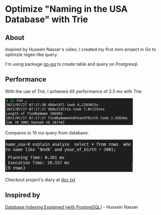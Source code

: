 # Optimize "Naming in the USA Database" with Trie

## About
  Inspired by Hussein Nasser's video, I created my first mini-project in Go to optimzie regex-like query. 
  
  I'm using package [go-pq](https://github.com/go-pg/pg) to create table and query on Postgresql.
  
## Performance
  With the use of Trie, I achieved 4X performance of 2.5 ms with Trie:
 
![Query with trie](./query_wtrie.png)

  Compares to 10 ms query from database.
  
![Query with database](./query_pg.png)



  Checkout project's diary at [doc.txt](./doc.txt)
  
## Inspired by 
[Database Indexing Explained (with PostgreSQL)](https://www.youtube.com/watch?v=-qNSXK7s7_w) - Hussein Nasser
